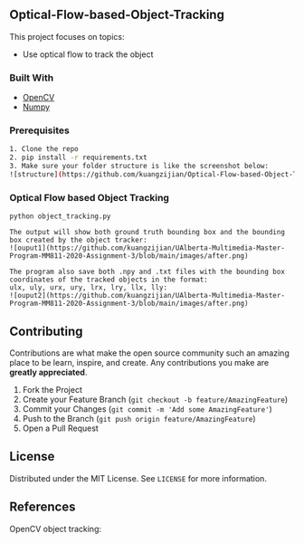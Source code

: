 
<!-- PROJECT LOGO
<br />
<p align="center">
  <a href="https://github.com/othneildrew/Best-README-Template">
    <img src="images/logo.png" alt="Logo" width="80" height="80">
  </a>

  <h3 align="center">Best-README-Template</h3>

  <p align="center">
    An awesome README template to jumpstart your projects!
    <br />
    <a href="https://github.com/othneildrew/Best-README-Template"><strong>Explore the docs »</strong></a>
    <br />
    <br />
    <a href="https://github.com/othneildrew/Best-README-Template">View Demo</a>
    ·
    <a href="https://github.com/othneildrew/Best-README-Template/issues">Report Bug</a>
    ·
    <a href="https://github.com/othneildrew/Best-README-Template/issues">Request Feature</a>
  </p>
</p>
-->


<!-- TABLE OF CONTENTS 
## Table of Contents

* [About the Project](#about-the-project)
  * [Built With](#built-with)
* [Getting Started](#getting-started)
  * [Prerequisites](#prerequisites)
  * [Installation](#installation)
* [Usage](#usage)
* [Roadmap](#roadmap)
* [Contributing](#contributing)
* [License](#license)
* [Contact](#contact)
* [Acknowledgements](#acknowledgements)
-->


<!-- ABOUT THE PROJECT -->
## Optical-Flow-based-Object-Tracking

This project focuses on topics:
* Use optical flow to track the object

### Built With
* [OpenCV](https://opencv.org/)
* [Numpy](https://numpy.org/)

### Prerequisites
```sh
1. Clone the repo
2. pip install -r requirements.txt
3. Make sure your folder structure is like the screenshot below:
![structure](https://github.com/kuangzijian/Optical-Flow-based-Object-Tracking/blob/main/demo/folder%20structure.png)

```

### Optical Flow based Object Tracking
```
python object_tracking.py 

The output will show both ground truth bounding box and the bounding box created by the object tracker:
![ouput1](https://github.com/kuangzijian/UAlberta-Multimedia-Master-Program-MM811-2020-Assignment-3/blob/main/images/after.png)

The program also save both .npy and .txt files with the bounding box coordinates of the tracked objects in the format: 
ulx, uly, urx, ury, lrx, lry, llx, lly:
![ouput2](https://github.com/kuangzijian/UAlberta-Multimedia-Master-Program-MM811-2020-Assignment-3/blob/main/images/after.png)
```

## Contributing

Contributions are what make the open source community such an amazing place to be learn, inspire, and create. Any contributions you make are **greatly appreciated**.

1. Fork the Project
2. Create your Feature Branch (`git checkout -b feature/AmazingFeature`)
3. Commit your Changes (`git commit -m 'Add some AmazingFeature'`)
4. Push to the Branch (`git push origin feature/AmazingFeature`)
5. Open a Pull Request



<!-- LICENSE -->
## License

Distributed under the MIT License. See `LICENSE` for more information.

## References
OpenCV object tracking: 
